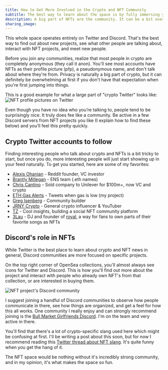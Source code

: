 ```yaml
---
title: How to Get More Involved in the Crypto and NFT Community
subtitle: The best way to learn about the space is by fully immersing yourself.
description: A big part of NFTs are the community. It can be a bit overwhelming at first, but there's a lot to be learned if you know where to look.
sharing_image:
---
```


This whole space operates entirely on Twitter and Discord. That's the best way to find out about new projects, see what other people are talking about, interact with NFT projects, and meet new people.

Before you join any communities, realize that most people in crypto are completely anonymous (they call it anon). You'll see most accounts have NFTs as their profile picture (pfp), a pseudonymous name, and don't talk about where they're from. Privacy is naturally a big part of crypto, but it can definitely be overwhelming at first if you don't have that expectation when you're first jumping into things.

This is a good example for what a large part of "crypto Twitter" looks like:
![NFT profile pictures on Twitter](https://i.ibb.co/3crW1f9/anon-twitter.jpg)

Even though you have no idea who you’re talking to, people tend to be surprisingly nice. It truly does fee like a community. Be active in a few Discord servers from NFT projects you like (I explain how to find these below) and you’ll feel this pretty quickly.

## Crypto Twitter accounts to follow
Finding interesting people who talk about crypto and NFTs is a bit tricky to start, but once you do, more interesting people will just start showing up in your feed naturally. To get you started, here are some of my favorites:

- [Alexis Ohanian](https://twitter.com/alexisohanian) - Reddit founder, VC investor
- [Brantly Millegan](https://twitter.com/brantlymillegan) - ENS team (.eth names)
- [Chris Cantino](https://twitter.com/chriscantino) - Sold company to Unilever for $100m+, now VC and crypto
- [ETH Gas Alerts](https://twitter.com/ETHGasAlerts) - Tweets when gas is low (my project)
- [Greg Isenberg](https://twitter.com/gregisenberg) - Community builder
- [JRNY Crypto](https://twitter.com/JRNYcrypto) - General crypto influencer & YouTuber
- [TZ](https://twitter.com/TZhongg) - Cool insights, building a social NFT community platform
- [3Lau](https://twitter.com/3lau) - DJ and founder of [royal](https://twitter.com/join_royal), a way for fans to own parts of their favorite songs as NFTs


## Discord's role in NFTs

While Twitter is the best place to learn about crypto and NFT news in general, Discord communities are more focused on specific projects.

On the top right corner of OpenSea collections, you'll almost always see icons for Twitter and Discord. This is how you'll find out more about the project and interact with people who already own NFT's from that collection, or are interested in buying them.

![NFT project's Discord community](https://i.ibb.co/TMKwP5p/nft-collection-links.jpg)

I suggest joining a handful of Discord communities to observe how people communicate in there, see how things are organized, and get a feel for how this all works. One community I really enjoy and can strongly recommend joining is the [Bull Market Girlfriends Discord](https://discord.gg/5HaGKSEaQy). I'm on the team and very active in there.

You'll find that there's a lot of crypto-specific slang used here which might be confusing at first. I'll be writing a post about this soon, but for now I recommend reading this [Twitter thread about NFT slang](https://twitter.com/punk6529/status/1433002033242595338). It's quite funny when you get the hang of it. 

The NFT space would be nothing without it's incredibly strong community, and in my opinion, it's what makes the space so fun.
